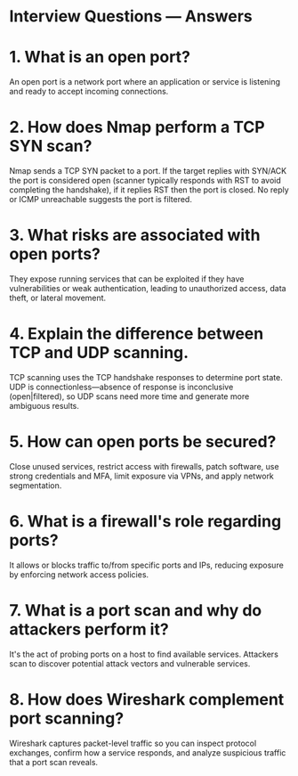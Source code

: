 # Interview Questions — Answers

# 1. What is an open port?  
   An open port is a network port where an application or service is listening and ready to accept incoming connections.

# 2. How does Nmap perform a TCP SYN scan?
   Nmap sends a TCP SYN packet to a port. If the target replies with SYN/ACK the port is considered open (scanner typically responds with RST to avoid completing the handshake), if it replies RST then the port is closed. No reply or ICMP unreachable suggests the port is filtered.

# 3. What risks are associated with open ports? 
   They expose running services that can be exploited if they have vulnerabilities or weak authentication, leading to unauthorized access, data theft, or lateral movement.

# 4. Explain the difference between TCP and UDP scanning.  
   TCP scanning uses the TCP handshake responses to determine port state. UDP is connectionless—absence of response is inconclusive (open|filtered), so UDP scans need more time and generate more ambiguous results.

# 5. How can open ports be secured?  
   Close unused services, restrict access with firewalls, patch software, use strong credentials and MFA, limit exposure via VPNs, and apply network segmentation.

# 6. What is a firewall's role regarding ports?  
   It allows or blocks traffic to/from specific ports and IPs, reducing exposure by enforcing network access policies.

# 7. What is a port scan and why do attackers perform it?  
   It's the act of probing ports on a host to find available services. Attackers scan to discover potential attack vectors and vulnerable services.

# 8. How does Wireshark complement port scanning?  
   Wireshark captures packet-level traffic so you can inspect protocol exchanges, confirm how a service responds, and analyze suspicious traffic that a port scan reveals.
